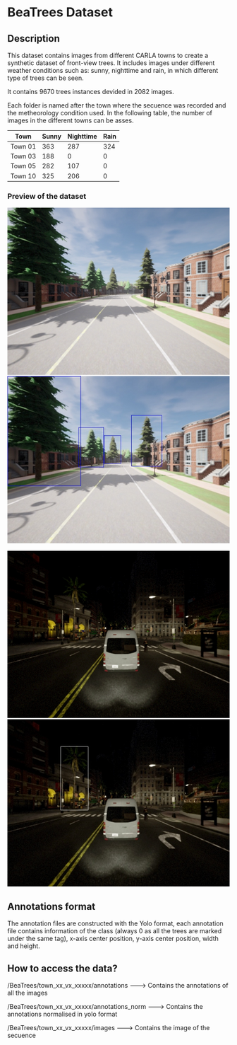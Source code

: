 # BeaTrees Dataset

## Description
This dataset contains images from different CARLA towns to create a synthetic dataset of front-view trees. It includes images under different weather conditions such as: sunny, nighttime and rain, in which different type of trees can be seen.

It contains 9670 trees instances devided in 2082 images.

Each folder is named after the town where the secuence was recorded and the metheorology condition used. In the following table, the number of images in the different towns can be asses.


<div align="center">

<table>
  <thead>
    <tr>
      <th>Town</th>
      <th>Sunny</th>
      <th>Nighttime</th>
      <th>Rain</th>
    </tr>
  </thead>
  <tbody>
    <tr>
      <td>Town 01</td>
      <td>363</td>
      <td>287</td>
      <td>324</td>
    </tr>
    <tr>
      <td>Town 03</td>
      <td>188</td>
      <td>0</td>
      <td>0</td>
    </tr>
    <tr>
      <td>Town 05</td>
      <td>282</td>
      <td>107</td>
      <td>0</td>
    </tr>
    <tr>
      <td>Town 10</td>
      <td>325</td>
      <td>206</td>
      <td>0</td>
    </tr>
  </tbody>
</table>

</div>



### Preview of the dataset

![Alt text](example_images/image_1.jpg)
![Alt text](example_images/image_1_bb.jpg)

![Alt text](example_images/image_2.jpg)
![Alt text](example_images/image_2_bb.jpg)

## Annotations format
The annotation files are constructed with the Yolo format, each annotation file contains information of the class (always 0 as all the trees are marked under the same tag), x-axis center position, y-axis center position, width and height. 

## How to access the data?
/BeaTrees/town_xx_vx_xxxxx/annotations ---> Contains the annotations of all the images

/BeaTrees/town_xx_vx_xxxxx/annotations_norm ---> Contains the annotations normalised in yolo format

/BeaTrees/town_xx_vx_xxxxx/images ---> Contains the image of the secuence
